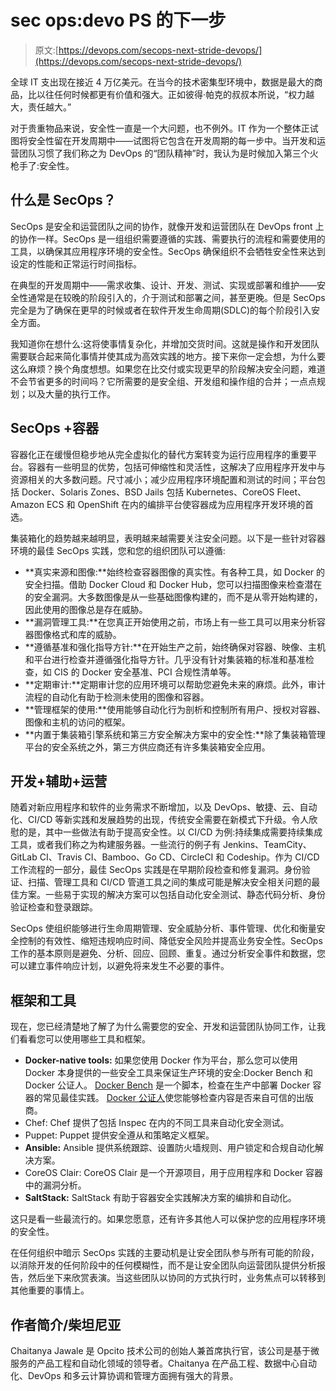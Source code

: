 # sec ops:devo PS 的下一步

> 原文:[https://devops.com/secops-next-stride-devops/](https://devops.com/secops-next-stride-devops/)

全球 IT 支出现在接近 4 万亿美元。在当今的技术密集型环境中，数据是最大的商品，比以往任何时候都更有价值和强大。正如彼得·帕克的叔叔本所说，“权力越大，责任越大。”

对于贵重物品来说，安全性一直是一个大问题，也不例外。IT 作为一个整体正试图将安全性留在开发周期中——试图将它包含在开发周期的每一步中。当开发和运营团队习惯了我们称之为 DevOps 的“团队精神”时，我认为是时候加入第三个火枪手了:安全性。

## 什么是 SecOps？

SecOps 是安全和运营团队之间的协作，就像开发和运营团队在 DevOps front 上的协作一样。SecOps 是一组组织需要遵循的实践、需要执行的流程和需要使用的工具，以确保其应用程序环境的安全性。SecOps 确保组织不会牺牲安全性来达到设定的性能和正常运行时间指标。

在典型的开发周期中——需求收集、设计、开发、测试、实现或部署和维护——安全性通常是在较晚的阶段引入的，介于测试和部署之间，甚至更晚。但是 SecOps 完全是为了确保在更早的时候或者在软件开发生命周期(SDLC)的每个阶段引入安全方面。

我知道你在想什么:这将使事情复杂化，并增加交货时间。这就是操作和开发团队需要联合起来简化事情并使其成为高效实践的地方。接下来你一定会想，为什么要这么麻烦？换个角度想想。如果您在比交付或实现更早的阶段解决安全问题，难道不会节省更多的时间吗？它所需要的是安全组、开发组和操作组的合并；一点点规划；以及大量的执行工作。

## SecOps +容器

容器化正在缓慢但稳步地从完全虚拟化的替代方案转变为运行应用程序的重要平台。容器有一些明显的优势，包括可伸缩性和灵活性，这解决了应用程序开发中与资源相关的大多数问题。尺寸减小；减少应用程序环境配置和测试的时间；平台包括 Docker、Solaris Zones、BSD Jails 包括 Kubernetes、CoreOS Fleet、Amazon ECS 和 OpenShift 在内的编排平台使容器成为应用程序开发环境的首选。

集装箱化的趋势越来越明显，表明越来越需要关注安全问题。以下是一些针对容器环境的最佳 SecOps 实践，您和您的组织团队可以遵循:

*   **真实来源和图像:**始终检查容器图像的真实性。有各种工具，如 Docker 的安全扫描。借助 Docker Cloud 和 Docker Hub，您可以扫描图像来检查潜在的安全漏洞。大多数图像是从一些基础图像构建的，而不是从零开始构建的，因此使用的图像总是存在威胁。
*   **漏洞管理工具:**在您真正开始使用之前，市场上有一些工具可以用来分析容器图像格式和库的威胁。
*   **遵循基准和强化指导方针:**在开始生产之前，始终确保对容器、映像、主机和平台进行检查并遵循强化指导方针。几乎没有针对集装箱的标准和基准检查，如 CIS 的 Docker 安全基准、PCI 合规性清单等。
*   **定期审计:**定期审计您的应用环境可以帮助您避免未来的麻烦。此外，审计流程的自动化有助于检测未使用的图像和容器。
*   **管理框架的使用:**使用能够自动化行为剖析和控制所有用户、授权对容器、图像和主机的访问的框架。
*   **内置于集装箱引擎系统和第三方安全解决方案中的安全性:**除了集装箱管理平台的安全系统之外，第三方供应商还有许多集装箱安全应用。

## 开发+辅助+运营

随着对新应用程序和软件的业务需求不断增加，以及 DevOps、敏捷、云、自动化、CI/CD 等新实践和发展趋势的出现，传统安全需要在新模式下升级。令人欣慰的是，其中一些做法有助于提高安全性。以 CI/CD 为例:持续集成需要持续集成工具，或者我们称之为构建服务器。一些流行的例子有 Jenkins、TeamCity、GitLab CI、Travis CI、Bamboo、Go CD、CircleCI 和 Codeship。作为 CI/CD 工作流程的一部分，最佳 SecOps 实践是在早期阶段检查和修复漏洞。身份验证、扫描、管理工具和 CI/CD 管道工具之间的集成可能是解决安全相关问题的最佳方案。一些易于实现的解决方案可以包括自动化安全测试、静态代码分析、身份验证检查和登录跟踪。

SecOps 使组织能够进行生命周期管理、安全威胁分析、事件管理、优化和衡量安全控制的有效性、缩短违规响应时间、降低安全风险并提高业务安全性。SecOps 工作的基本原则是避免、分析、回应、回顾、重复。通过分析安全事件和数据，您可以建立事件响应计划，以避免将来发生不必要的事件。

## 框架和工具

现在，您已经清楚地了解了为什么需要您的安全、开发和运营团队协同工作，让我们看看您可以使用哪些工具和框架。

*   **Docker-native tools:** 如果您使用 Docker 作为平台，那么您可以使用 Docker 本身提供的一些安全工具来保证生产环境的安全:Docker Bench 和 Docker 公证人。 [Docker Bench](https://github.com/docker/docker-bench-security) 是一个脚本，检查在生产中部署 Docker 容器的常见最佳实践。 [Docker 公证人](https://github.com/docker/notary)使您能够检查内容是否来自可信的出版商。
*   Chef: Chef 提供了包括 Inspec 在内的不同工具来自动化安全测试。
*   Puppet: Puppet 提供安全遵从和策略定义框架。
*   **Ansible:** Ansible 提供系统跟踪、设置防火墙规则、用户锁定和合规自动化解决方案。
*   CoreOS Clair: CoreOS Clair 是一个开源项目，用于应用程序和 Docker 容器中的漏洞分析。
*   **SaltStack:** SaltStack 有助于容器安全实践解决方案的编排和自动化。

这只是看一些最流行的。如果您愿意，还有许多其他人可以保护您的应用程序环境的安全性。

在任何组织中暗示 SecOps 实践的主要动机是让安全团队参与所有可能的阶段，以消除开发的任何阶段中的任何模糊性，而不是让安全团队向运营团队提供分析报告，然后坐下来欣赏表演。当这些团队以协同的方式执行时，业务焦点可以转移到其他重要的事情上。

## **作者简介/柴坦尼亚**

Chaitanya Jawale 是 Opcito 技术公司的创始人兼首席执行官，该公司是基于微服务的产品工程和自动化领域的领导者。Chaitanya 在产品工程、数据中心自动化、DevOps 和多云计算协调和管理方面拥有强大的背景。